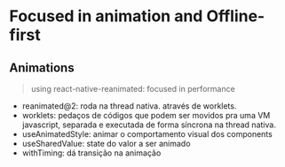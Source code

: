 # Focused in animation and Offline-first

## Animations

> using react-native-reanimated: focused in performance

- reanimated@2: roda na thread nativa. através de worklets.
- worklets: pedaços de códigos que podem ser movidos pra uma VM javascript, separada e executada de forma síncrona na thread nativa.
- useAnimatedStyle: animar o comportamento visual dos components
- useSharedValue: state do valor a ser animado
- withTiming: dá transição na animação
